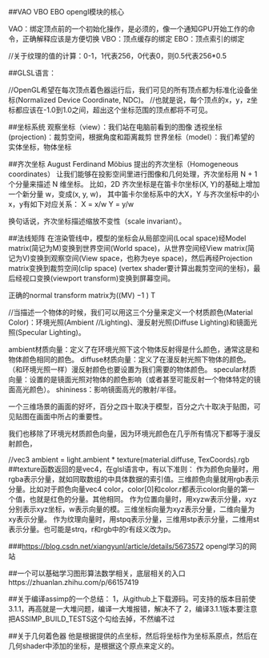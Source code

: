 ##VAO VBO EBO opengl模块的核心

VAO：绑定顶点前的一个初始化操作，是必须的，像一个通知GPU开始工作的命令，正确解释应该是方便切换
VBO：顶点缓存的绑定
EBO：顶点索引的绑定

//关于纹理的值的计算：0-1，1代表256，0代表0，则0.5代表256*0.5

##GLSL语言：

//OpenGL希望在每次顶点着色器运行后，我们可见的所有顶点都为标准化设备坐标(Normalized Device Coordinate, NDC)。
//也就是说，每个顶点的x，y，z坐标都应该在-1.0到1.0之间，超出这个坐标范围的顶点都将不可见。

##坐标系统
观察坐标（view）：我们站在电脑前看到的图像
透视坐标(projection)：裁剪空间，根据角度和距离裁剪
世界坐标（model）：我们希望的实体坐标，物体坐标

##齐次坐标
August Ferdinand Möbius 提出的齐次坐标（Homogeneous coordinates）
让我们能够在投影空间里进行图像和几何处理，齐次坐标用 N + 1个分量来描述 N 维坐标。
比如，2D 齐次坐标是在笛卡尔坐标(X, Y)的基础上增加一个新分量 w，变成(x, y, w)，
其中笛卡尔坐标系中的大X，Y 与齐次坐标中的小x，y有如下对应关系：
X = x/w
Y = y/w 

换句话说，齐次坐标描述缩放不变性（scale invariant）。

##法线矩阵
在渲染管线中，模型的坐标会从局部空间(Local space)经Model matrix(简记为M)变换到世界空间(World space)，从世界空间经View matrix(简记为V)变换到观察空间(View space，也称为eye space)，然后再经Projection matrix变换到裁剪空间(clip space) (vertex shader要计算出裁剪空间的坐标)，最后经视口变换(viewport transform)变换到屏幕空间。

正确的normal transform matrix为((MV) −1 ) T  

//当描述一个物体的时候，我们可以用这三个分量来定义一个材质颜色(Material Color)：环境光照(Ambient //Lighting)、漫反射光照(Diffuse Lighting)和镜面光照(Specular Lighting)。

ambient材质向量：定义了在环境光照下这个物体反射得是什么颜色，通常这是和物体颜色相同的颜色。
diffuse材质向量：定义了在漫反射光照下物体的颜色。（和环境光照一样）漫反射颜色也要设置为我们需要的物体颜色。
specular材质向量：设置的是镜面光照对物体的颜色影响（或者甚至可能反射一个物体特定的镜面高光颜色）。
shininess：影响镜面高光的散射/半径。

一个三维场景的画面的好坏，百分之四十取决于模型，百分之六十取决于贴图，可见贴图在画面中所占的重要性。

我们也移除了环境光材质颜色向量，因为环境光颜色在几乎所有情况下都等于漫反射颜色，

//vec3 ambient = light.ambient * texture(material.diffuse, TexCoords).rgb
##texture函数返回的是vec4，在glsl语言中，有以下准则：
作为颜色向量时，用rgba表示分量，就如同取数组的中具体数据的索引值。三维颜色向量就用rgb表示分量。比如对于颜色向量vec4 color，color[0]和color.r都表示color向量的第一个值，也就是红色的分量。其他相同。
作为位置向量时，用xyzw表示分量，xyz分别表示xyz坐标，w表示向量的模。三维坐标向量为xyz表示分量，二维向量为xy表示分量。
作为纹理向量时，用stpq表示分量，三维用stp表示分量，二维用st表示分量。也可能是strq，r和rgb中的r有歧义改为p。

###https://blog.csdn.net/xiangyunl/article/details/5673572 opengl学习的网站

##一个可以基础学习图形算法数学相关，底层相关的入口https://zhuanlan.zhihu.com/p/66157419

##关于编译assimp的一个总结：
1，从github上下载源码。可支持的版本目前使3.1.1，再高就是一大堆问题，编译一大堆报错，解决不了
2，编译3.1.1版本要注意把ASSIMP_BUILD_TESTS这个勾给去掉，不然编不过

##关于几何着色器
他是根据提供的点坐标，然后将坐标作为坐标系原点，然后在几何shader中添加的坐标，是根据这个原点来定义的。